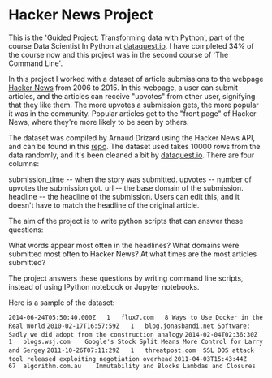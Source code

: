 # Hacker News Project

This is the
'Guided Project: Transforming data with Python', part of the course Data Scientist In Python at [dataquest.io](). I have completed 34% of the course now and this project was in the second course of 'The Command Line'.


In this project I worked with a dataset of article submissions to the webpage [Hacker News](https://news.ycombinator.com) from 2006 to 2015. In this webpage, a user can submit articles, and the articles can receive "upvotes" from other user, signifying that they like them. The more upvotes a submission gets, the more popular it was in the community. Popular articles get to the "front page" of Hacker News, where they're more likely to be seen by others.

The dataset was compiled by Arnaud Drizard using the Hacker News API, and can be found in this  [repo](https://github.com/arnauddri/hn). The dataset used takes 10000 rows from the data randomly, and it's been cleaned a bit by [dataquest.io](). There are four columns:

submission_time -- when the story was submitted.
upvotes -- number of upvotes the submission got.
url -- the base domain of the submission.
headline -- the headline of the submission. Users can edit this, and it doesn't have to match the headline of the original article.

The aim of the project is to  write python scripts that can answer these questions:

What words appear most often in the headlines?
What domains were submitted most often to Hacker News?
At what times are the most articles submitted?

The project answers these questions by writing command line scripts, instead of using IPython notebook or Jupyter notebooks.

Here is a sample of the dataset:

`2014-06-24T05:50:40.000Z	1	flux7.com	8 Ways to Use Docker in the Real World`
`2010-02-17T16:57:59Z	1	blog.jonasbandi.net	Software: Sadly we did adopt from the construction analogy`
`2014-02-04T02:36:30Z	1	blogs.wsj.com	 Google's Stock Split Means More Control for Larry and Sergey`
`2011-10-26T07:11:29Z	1	threatpost.com	SSL DOS attack tool released exploiting negotiation overhead`
`2011-04-03T15:43:44Z	67	algorithm.com.au	Immutability and Blocks Lambdas and Closures`
